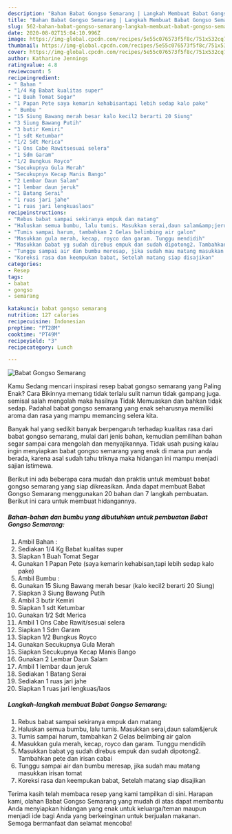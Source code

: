 ```yaml
---
description: "Bahan Babat Gongso Semarang | Langkah Membuat Babat Gongso Semarang Yang Enak Dan Mudah"
title: "Bahan Babat Gongso Semarang | Langkah Membuat Babat Gongso Semarang Yang Enak Dan Mudah"
slug: 562-bahan-babat-gongso-semarang-langkah-membuat-babat-gongso-semarang-yang-enak-dan-mudah
date: 2020-08-02T15:04:10.996Z
image: https://img-global.cpcdn.com/recipes/5e55c076573f5f8c/751x532cq70/babat-gongso-semarang-foto-resep-utama.jpg
thumbnail: https://img-global.cpcdn.com/recipes/5e55c076573f5f8c/751x532cq70/babat-gongso-semarang-foto-resep-utama.jpg
cover: https://img-global.cpcdn.com/recipes/5e55c076573f5f8c/751x532cq70/babat-gongso-semarang-foto-resep-utama.jpg
author: Katharine Jennings
ratingvalue: 4.8
reviewcount: 5
recipeingredient:
- " Bahan "
- "1/4 Kg Babat kualitas super"
- "1 Buah Tomat Segar"
- "1 Papan Pete saya kemarin kehabisantapi lebih sedap kalo pake"
- " Bumbu "
- "15 Siung Bawang merah besar kalo kecil2 berarti 20 Siung"
- "3 Siung Bawang Putih"
- "3 butir Kemiri"
- "1 sdt Ketumbar"
- "1/2 Sdt Merica"
- "1 Ons Cabe Rawitsesuai selera"
- "1 Sdm Garam"
- "1/2 Bungkus Royco"
- "Secukupnya Gula Merah"
- "Secukupnya Kecap Manis Bango"
- "2 Lembar Daun Salam"
- "1 lembar daun jeruk"
- "1 Batang Serai"
- "1 ruas jari jahe"
- "1 ruas jari lengkuaslaos"
recipeinstructions:
- "Rebus babat sampai sekiranya empuk dan matang"
- "Haluskan semua bumbu, lalu tumis. Masukkan serai,daun salam&amp;jeruk"
- "Tumis sampai harum, tambahkan 2 Gelas belimbing air galon"
- "Masukkan gula merah, kecap, royco dan garam. Tunggu mendidih"
- "Masukkan babat yg sudah direbus empuk dan sudah dipotong2. Tambahkan pete dan irisan cabai"
- "Tunggu sampai air dan bumbu meresap, jika sudah mau matang masukkan irisan tomat"
- "Koreksi rasa dan keempukan babat, Setelah matang siap disajikan"
categories:
- Resep
tags:
- babat
- gongso
- semarang

katakunci: babat gongso semarang 
nutrition: 127 calories
recipecuisine: Indonesian
preptime: "PT28M"
cooktime: "PT49M"
recipeyield: "3"
recipecategory: Lunch

---
```



![Babat Gongso Semarang](https://img-global.cpcdn.com/recipes/5e55c076573f5f8c/751x532cq70/babat-gongso-semarang-foto-resep-utama.jpg)

Kamu Sedang mencari inspirasi resep babat gongso semarang yang Paling Enak? Cara Bikinnya memang tidak terlalu sulit namun tidak gampang juga. semisal salah mengolah maka hasilnya Tidak Memuaskan dan bahkan tidak sedap. Padahal babat gongso semarang yang enak seharusnya memiliki aroma dan rasa yang mampu memancing selera kita.



Banyak hal yang sedikit banyak berpengaruh terhadap kualitas rasa dari babat gongso semarang, mulai dari jenis bahan, kemudian pemilihan bahan segar sampai cara mengolah dan menyajikannya. Tidak usah pusing kalau ingin menyiapkan babat gongso semarang yang enak di mana pun anda berada, karena asal sudah tahu triknya maka hidangan ini mampu menjadi sajian istimewa.


Berikut ini ada beberapa cara mudah dan praktis untuk membuat babat gongso semarang yang siap dikreasikan. Anda dapat membuat Babat Gongso Semarang menggunakan 20 bahan dan 7 langkah pembuatan. Berikut ini cara untuk membuat hidangannya.

<!--inarticleads1-->

##### Bahan-bahan dan bumbu yang dibutuhkan untuk pembuatan Babat Gongso Semarang:

1. Ambil  Bahan :
1. Sediakan 1/4 Kg Babat kualitas super
1. Siapkan 1 Buah Tomat Segar
1. Gunakan 1 Papan Pete (saya kemarin kehabisan,tapi lebih sedap kalo pake)
1. Ambil  Bumbu :
1. Gunakan 15 Siung Bawang merah besar (kalo kecil2 berarti 20 Siung)
1. Siapkan 3 Siung Bawang Putih
1. Ambil 3 butir Kemiri
1. Siapkan 1 sdt Ketumbar
1. Gunakan 1/2 Sdt Merica
1. Ambil 1 Ons Cabe Rawit/sesuai selera
1. Siapkan 1 Sdm Garam
1. Siapkan 1/2 Bungkus Royco
1. Gunakan Secukupnya Gula Merah
1. Siapkan Secukupnya Kecap Manis Bango
1. Gunakan 2 Lembar Daun Salam
1. Ambil 1 lembar daun jeruk
1. Sediakan 1 Batang Serai
1. Sediakan 1 ruas jari jahe
1. Siapkan 1 ruas jari lengkuas/laos




<!--inarticleads2-->

##### Langkah-langkah membuat Babat Gongso Semarang:

1. Rebus babat sampai sekiranya empuk dan matang
1. Haluskan semua bumbu, lalu tumis. Masukkan serai,daun salam&amp;jeruk
1. Tumis sampai harum, tambahkan 2 Gelas belimbing air galon
1. Masukkan gula merah, kecap, royco dan garam. Tunggu mendidih
1. Masukkan babat yg sudah direbus empuk dan sudah dipotong2. Tambahkan pete dan irisan cabai
1. Tunggu sampai air dan bumbu meresap, jika sudah mau matang masukkan irisan tomat
1. Koreksi rasa dan keempukan babat, Setelah matang siap disajikan




Terima kasih telah membaca resep yang kami tampilkan di sini. Harapan kami, olahan Babat Gongso Semarang yang mudah di atas dapat membantu Anda menyiapkan hidangan yang enak untuk keluarga/teman maupun menjadi ide bagi Anda yang berkeinginan untuk berjualan makanan. Semoga bermanfaat dan selamat mencoba!
